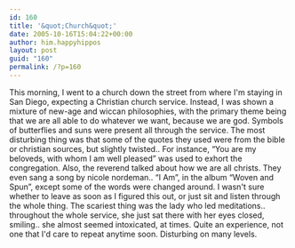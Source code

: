 ```yaml
---
id: 160
title: '&quot;Church&quot;'
date: 2005-10-16T15:04:22+00:00
author: him.happyhippos
layout: post
guid: "160"
permalink: /?p=160
---
```

This morning, I went to a church down the street from where I'm staying in San Diego, expecting a Christian church service. Instead, I was shown a mixture of new-age and wiccan philosophies, with the primary theme being that we are all able to do whatever we want, because we are god. Symbols of butterflies and suns were present all through the service. The most disturbing thing was that some of the quotes they used were from the bible or christian sources, but slightly twisted.. For instance, &#8220;You are my beloveds, with whom I am well pleased&#8221; was used to exhort the congregation. Also, the reverend talked about how we are all christs. They even sang a song by nicole nordeman.. &#8220;I Am&#8221;, in the album &#8220;Woven and Spun&#8221;, except some of the words were changed around. I wasn't sure whether to leave as soon as I figured this out, or just sit and listen through the whole thing. The scariest thing was the lady who led meditations.. throughout the whole service, she just sat there with her eyes closed, smiling.. she almost seemed intoxicated, at times. Quite an experience, not one that I'd care to repeat anytime soon. Disturbing on many levels.